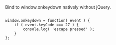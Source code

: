 <p>Bind to window.onkeydown natively without jQuery.</p>

<code name="javascript">
window.onkeydown = function( event ) {
    if ( event.keyCode === 27 ) {
        console.log( 'escape pressed' );
    }
};
</code>
